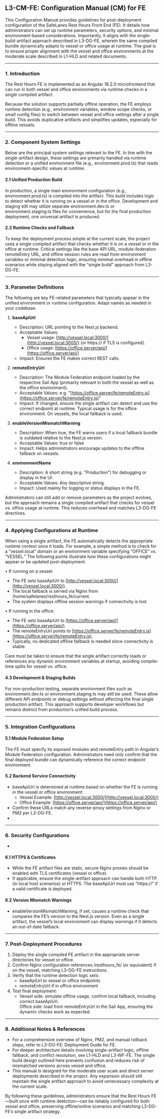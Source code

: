 ## L3-CM-FE: Configuration Manual (CM) for FE

This Configuration Manual provides guidelines for post-deployment configuration of the SafeLanes Rest Hours Front End (FE). It details how administrators can set up runtime parameters, security options, and minimal environment-based considerations. Importantly, it aligns with the single-build-artifact approach described in L3-DG-FE, wherein the same compiled bundle dynamically adapts to vessel or office usage at runtime. The goal is to ensure proper alignment with the vessel and office environments at the moderate scale described in L1-HLD and related documents.

---

### 1\. Introduction

The Rest Hours FE is implemented as an Angular 18.2.0 microfrontend that can run in both vessel and office environments via runtime checks in a single compiled artifact. 

Because the solution supports partially offline operation, the FE employs runtime detection (e.g., environment variables, window scope checks, or small config files) to switch between vessel and office settings after a single build. This avoids duplicative artifacts and simplifies updates, especially for offline vessels.

---

### 2\. Component System Settings

Below are the principal system settings relevant to the FE. In line with the single-artifact design, these settings are primarily handled via runtime detection or a unified environment file (e.g., environment.prod.ts) that reads environment-specific values at runtime.

#### 2.1 Unified Production Build

In production, a single main environment configuration (e.g., environment.prod.ts) is compiled into the artifact. This build includes logic to detect whether it is running on a vessel or in the office. Development and staging still may utilize separate environment.dev.ts or environment.staging.ts files for convenience, but for the final production deployment, one universal artifact is produced.

#### 2.2 Runtime Checks and Fallback

To keep the deployment process simple at the current scale, the project uses a single compiled artifact that checks whether it is on a vessel or in the office at runtime. Critical settings like the base API URL, module-federation remoteEntry URL, and offline session rules are read from environment variables or minimal detection logic, ensuring minimal overhead in offline scenarios while staying aligned with the “single build” approach from L3-DG-FE.

---

### 3\. Parameter Definitions

The following are key FE-related parameters that typically appear in the unified environment or runtime configuration. Adapt names as needed in your codebase.

1. **baseApiUrl**  
     
   - Description: URL pointing to the Nest.js backend.  
   - Acceptable Values:  
     - Vessel usage: [http://vessel.local:3000/](http://vessel.local:3000/) (or https:// if TLS is configured).  
     - Office usage: [https://office.server/api/](https://office.server/api/)  
   - Impact: Ensures the FE makes correct REST calls.

   

2. **remoteEntryUrl**  
     
   - Description: The Module Federation endpoint loaded by the respective Sail App (primarily relevant in both the vessel as well as the office environment).  
   - Acceptable Values: e.g. "[https://office.server/fe/remoteEntry.js](https://office.server/fe/remoteEntry.js)"  
   - Impact: If changed, ensure the single artifact can detect and use the correct endpoint at runtime. Typical usage is for the office environment. On vessels, the local fallback is used.  
     

     
3. **enableVersionMismatchWarning**  
     
   - Description: When true, the FE warns users if a local fallback bundle is outdated relative to the Nest.js version.  
   - Acceptable Values: true or false  
   - Impact: Helps administrators encourage updates to the offline fallback on vessels.

   

4. **environmentName**  
     
   - Description: A short string (e.g. "Production") for debugging or display in the UI.  
   - Acceptable Values: Any descriptive string.  
   - Impact: Used mainly for logging or status displays in the FE.

Administrators can still add or remove parameters as the project evolves, but the approach remains a single compiled artifact that checks for vessel vs. office usage at runtime. This reduces overhead and matches L3-DG-FE directives.

---

### 4\. Applying Configurations at Runtime

When using a single artifact, the FE automatically detects the appropriate runtime context once it loads. For example, a simple method is to check for a “vessel.local” domain or an environment variable specifying “OFFICE” vs. “VESSEL.” The following points illustrate how these configurations might appear or be updated post-deployment:

• If running on a vessel:

- The FE sets baseApiUrl to [http://vessel.local:3000/](http://vessel.local:3000/).  
- The local fallback is served via Nginx from /home/safelanes/resthours\_fe/current.  
- The system displays offline session warnings if connectivity is lost.

• If running in the office:

- The FE sets baseApiUrl to [https://office.server/api/](https://office.server/api/).  
- The remoteEntryUrl points to [https://office.server/fe/remoteEntry.js](https://office.server/fe/remoteEntry.js).  
- Typically, no dedicated offline fallback is needed since connectivity is stable.

Care must be taken to ensure that the single artifact correctly loads or references any dynamic environment variables at startup, avoiding compile-time splits for vessel vs. office.

#### 4.3 Development & Staging Builds

For non-production testing, separate environment files such as environment.dev.ts or environment.staging.ts may still be used. These allow different API endpoints or debug settings without affecting the final single production artifact. This approach supports developer workflows but remains distinct from production’s unified build process.

---

### 5\. Integration Configurations

#### 5.1 Module Federation Setup

The FE must specify its exposed modules and remoteEntry path in Angular’s Module Federation configuration. Administrators need only confirm that the final deployed bundle can dynamically reference the correct endpoint environment.

#### 5.2 Backend Service Connectivity

- baseApiUrl is determined at runtime based on whether the FE is running in the vessel or office environment:  
  - Vessel Example: [http://vessel.local:3000/](http://vessel.local:3000/)  
  - Office Example: [https://office.server/api/](https://office.server/api/)  
- Confirm these URLs match any reverse-proxy settings from Nginx or PM2 per L3-DG-FE.  
- .

---

### 6\. Security Configurations

- 

#### 6.1 HTTPS & Certificates

- While the FE artifact files are static, secure Nginx proxies should be enabled with TLS certificates (vessel or office).  
- If applicable, ensure the single-artifact approach can handle both HTTP (in local host scenarios) or HTTPS. The baseApiUrl must use “https://” if a valid certificate is deployed.

#### 6.2 Version Mismatch Warnings

- enableVersionMismatchWarning, if set, causes a runtime check that compares the FE’s version to the Nest.js version. Even as a single artifact, the vessel’s local environment can display warnings if it detects an out-of-date fallback.

---

### 7\. Post-Deployment Procedures

1. Deploy the single compiled FE artifact in the appropriate server directories for vessel or office.  
2. Confirm Nginx configuration references /resthours\_fe/ (or equivalent) if on the vessel, matching L3-DG-FE instructions.  
3. Verify that the runtime detection logic sets:  
   - baseApiUrl to vessel or office endpoints  
   - remoteEntryUrl if in office environment  
4. Test final deployment:  
   - Vessel side: simulate offline usage, confirm local fallback, including correct baseApiUrl.  
     Office side: load from remoteEntryUrl in the Sail App, ensuring the dynamic checks work as expected.

---

### 8\. Additional Notes & References

- For a comprehensive overview of Nginx, PM2, and manual rollback steps, refer to L3-DG-FE: Deployment Guide for FE.  
- For deeper architecture details involving single-artifact logic, offline fallback, and conflict resolution, see L1-HLD and L3-WF-FE. The single build design outlined here prevents confusion and reduces risk of mismatched versions across vessel and office.  
- This manual is designed for the moderate user scale and direct server deployments described in the project. Any expansion should still maintain the single artifact approach to avoid unnecessary complexity at the current scale.

By following these guidelines, administrators ensure that the Rest Hours FE—built once with runtime detection—can be reliably configured for both vessel and office, preserving offline/online scenarios and matching L3-DG-FE’s single artifact strategy.  
